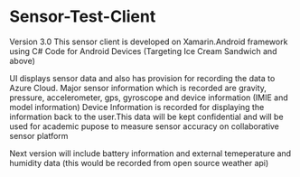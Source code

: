 Sensor-Test-Client
==================

Version 3.0
This sensor client is developed on Xamarin.Android framework using C# Code for Android Devices (Targeting Ice Cream Sandwich and above)

UI displays sensor data and also has provision for recording the data to Azure Cloud.
Major sensor information which is recorded are gravity, pressure, accelerometer, gps, gyroscope and device information (IMIE and model information)
Device Information is recorded for displaying the information back to the user.This data will be kept confidential and will be used for academic pupose to measure sensor accuracy on collaborative sensor platform

Next version will include battery information and external temeperature and humidity data (this would be recorded from open source weather api)
